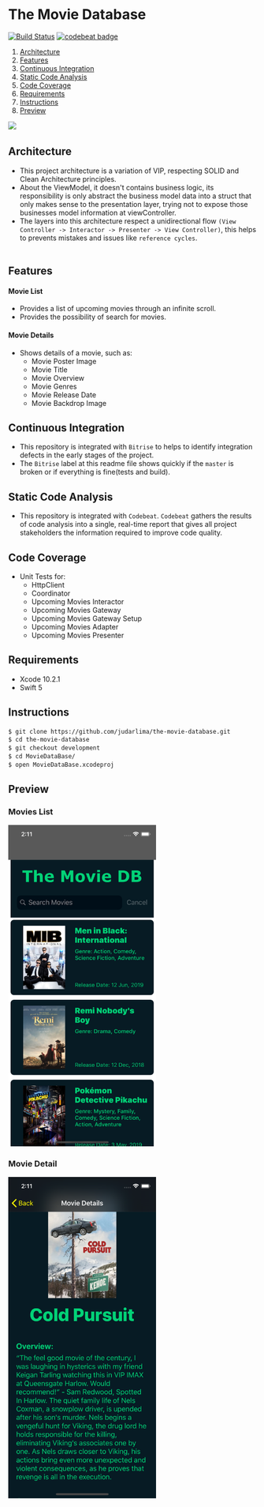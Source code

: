 # The Movie Database

[![Build Status](https://app.bitrise.io/app/55701b6e7a2e5d0a/status.svg?token=N3IpJVizZ9Tkn2F09Rukhg)](https://app.bitrise.io/app/55701b6e7a2e5d0a) [![codebeat badge](https://codebeat.co/badges/772425b5-88d0-4323-b056-e8d01325deae)](https://codebeat.co/projects/github-com-judarlima-the-movie-database-development)


1. [ Architecture ](#architecture)
2. [ Features ](#features)
3. [ Continuous Integration ](#ci)
4. [ Static Code Analysis ](#staticCodeAnalysis)
5. [ Code Coverage ](#codeCoverage)
6. [ Requirements ](#requirements)
7. [ Instructions ](#instructions)
8. [ Preview ](#preview)

![](https://i.imgur.com/i0OEWcV.png)
<a name="architecture"></a>
## Architecture
- This project architecture is a variation of VIP, respecting SOLID and Clean Architecture principles.
- About the ViewModel, it doesn't contains business logic, its responsibility is only abstract the business model data into a struct that only makes sense to the presentation layer, trying not to expose those businesses model information at viewController.
- The layers into this architecture respect a unidirectional flow `(View Controller -> Interactor -> Presenter -> View Controller)`, this helps to prevents mistakes and issues like `reference cycles`.
<br><br>

<a name="features"></a>
## Features
#### Movie List
- Provides a list of upcoming movies through an infinite scroll.
- Provides the possibility of search for movies.

#### Movie Details
- Shows details of a movie, such as:
  - Movie Poster Image
  - Movie Title
  - Movie Overview
  - Movie Genres
  - Movie Release Date
  - Movie Backdrop Image

<a name="ci"></a>
## Continuous Integration
- This repository is integrated with `Bitrise` to helps to identify integration defects in the early stages of the project.
- The `Bitrise` label at this readme file shows quickly if the `master` is broken or if everything is fine(tests and build).

<a name="staticCodeAnalysis"></a>
## Static Code Analysis
- This repository is integrated with `Codebeat`. `Codebeat` gathers the results of code analysis into a single, real-time report that gives all project stakeholders the information required to improve code quality.

<a name="codeCoverage"></a>
## Code Coverage
- Unit Tests for:
  - HttpClient
  - Coordinator
  - Upcoming Movies Interactor
  - Upcoming Movies Gateway
  - Upcoming Movies Gateway Setup
  - Upcoming Movies Adapter
  - Upcoming Movies Presenter

<a name="requirements"></a>
## Requirements
- Xcode 10.2.1
- Swift 5

<a name="instructions"></a>
## Instructions
```bash
$ git clone https://github.com/judarlima/the-movie-database.git
$ cd the-movie-database
$ git checkout development
$ cd MovieDataBase/
$ open MovieDataBase.xcodeproj
```

<a name="preview"></a>
## Preview
### Movies List
<img width="300" src="screenshots/iPhoneX/Portrait/movies-list.png">

### Movie Detail
<img width="300" src="screenshots/iPhoneX/Portrait/movie-details.png">
